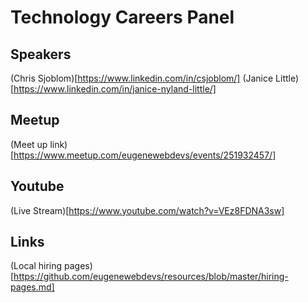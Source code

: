 # Technology Careers Panel

## Speakers

(Chris Sjoblom)[https://www.linkedin.com/in/csjoblom/]
(Janice Little)[https://www.linkedin.com/in/janice-nyland-little/]

## Meetup
(Meet up link)[https://www.meetup.com/eugenewebdevs/events/251932457/]

## Youtube

(Live Stream)[https://www.youtube.com/watch?v=VEz8FDNA3sw]

## Links

(Local hiring pages)[https://github.com/eugenewebdevs/resources/blob/master/hiring-pages.md]
